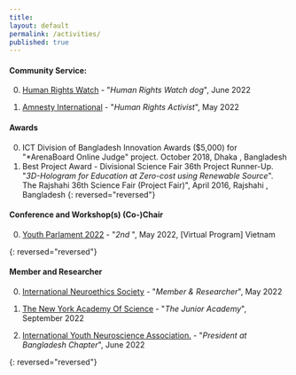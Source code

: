 ```yaml
---
title:
layout: default
permalink: /activities/
published: true
---
```


#### Community Service:
0. [Human Rights Watch](https://hrw.org) - "<i>Human Rights Watch dog</i>", June 2022

0. [Amnesty International](https://amnesty.org) - "<i>Human Rights Activist</i>", May 2022

#### Awards
0. ICT Division of Bangladesh Innovation Awards ($5,000) for "*ArenaBoard Online Judge" project. October 2018, Dhaka , Bangladesh
0. Best Project Award - Divisional Science Fair 36th Project Runner-Up. "*3D-Hologram for Education at Zero-cost using Renewable Source*". The Rajshahi 36th Science Fair (Project Fair)", April 2016, Rajshahi , Bangladesh
{: reversed="reversed"}

#### Conference and Workshop(s) (Co-)Chair
0. [Youth Parlament  2022]() - "<i>2nd </i>", May 2022, [Virtual Program] Vietnam


{: reversed="reversed"}

#### Member and Researcher
0. [International Neuroethics Society](https://neuroethicssociety.org) - "<i>Member & Researcher</i>", May 2022

0. [The New York Academy Of Science](http://nyas.org) - "<i>The Junior Academy</i>", September 2022

0. [International Youth Neuroscience Association.](https://youthneuro.org) - "<i>President at Bangladesh Chapter</i>", June 2022

{: reversed="reversed"}
